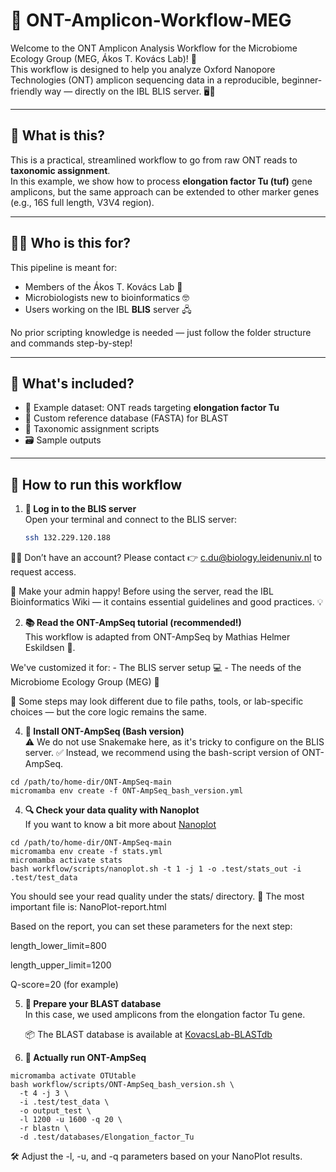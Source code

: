# 🧬 ONT-Amplicon-Workflow-MEG

Welcome to the ONT Amplicon Analysis Workflow for the Microbiome Ecology Group (MEG, Ákos T. Kovács Lab)! 🎉  
This workflow is designed to help you analyze Oxford Nanopore Technologies (ONT) amplicon sequencing data in a reproducible, beginner-friendly way — directly on the IBL BLIS server. 🖥️🐧

---

## 🧪 What is this?

This is a practical, streamlined workflow to go from raw ONT reads to **taxonomic assignment**.  
In this example, we show how to process **elongation factor Tu (tuf)** gene amplicons, but the same approach can be extended to other marker genes (e.g., 16S full length, V3V4 region).

---

## 👩‍🔬 Who is this for?

This pipeline is meant for:
- Members of the Ákos T. Kovács Lab 🧫
- Microbiologists new to bioinformatics 🤓
- Users working on the IBL **BLIS** server 🖧

No prior scripting knowledge is needed — just follow the folder structure and commands step-by-step!

---

## 🧰 What's included?

- 📂 Example dataset: ONT reads targeting **elongation factor Tu**
- 🔧 Custom reference database (FASTA) for BLAST
- 🧾 Taxonomic assignment scripts
- 🗃️ Sample outputs

---

## 🚀 How to run this workflow

1. **🔐 Log in to the BLIS server**  
   Open your terminal and connect to the BLIS server:

   ```bash
   ssh 132.229.120.188
   
🧑‍💻 Don’t have an account?
Please contact 👉 c.du@biology.leidenuniv.nl to request access.

📘 Make your admin happy!
Before using the server, read the IBL Bioinformatics Wiki — it contains essential guidelines and good practices. 💡

2. **📚 Read the ONT-AmpSeq tutorial (recommended!)**  
  This workflow is adapted from ONT-AmpSeq by Mathias Helmer Eskildsen 🧠.

We've customized it for:
        - The BLIS server setup 💻
        - The needs of the Microbiome Ecology Group (MEG) 🧬
        
🔧 Some steps may look different due to file paths, tools, or lab-specific choices — but the core logic remains the same.

4. **🧰 Install ONT-AmpSeq (Bash version)**  
   ⚠️ We do not use Snakemake here, as it's tricky to configure on the BLIS server.
   ✅ Instead, we recommend using the bash-script version of ONT-AmpSeq.

  ```
  cd /path/to/home-dir/ONT-AmpSeq-main
  micromamba env create -f ONT-AmpSeq_bash_version.yml
  ```

4. **🔍 Check your data quality with Nanoplot**  
   If you want to know a bit more about [Nanoplot](https://github.com/wdecoster/NanoPlot)

  ```
  cd /path/to/home-dir/ONT-AmpSeq-main
  micromamba env create -f stats.yml
  micromamba activate stats
  bash workflow/scripts/nanoplot.sh -t 1 -j 1 -o .test/stats_out -i .test/test_data
  ```

You should see your read quality under the stats/ directory.
📄 The most important file is: NanoPlot-report.html

Based on the report, you can set these parameters for the next step:

length_lower_limit=800

length_upper_limit=1200

Q-score=20 (for example)

5. **🧬 Prepare your BLAST database**  
   In this case, we used amplicons from the elongation factor Tu gene.

   📦 The BLAST database is available at [KovacsLab-BLASTdb](https://github.com/Xinming9606/KovacsLab-BLASTdb
)

6. **🚀 Actually run ONT-AmpSeq**  

  ```
  micromamba activate OTUtable
  bash workflow/scripts/ONT-AmpSeq_bash_version.sh \
    -t 4 -j 3 \
    -i .test/test_data \
    -o output_test \
    -l 1200 -u 1600 -q 20 \
    -r blastn \
    -d .test/databases/Elongation_factor_Tu
  ```
🛠 Adjust the -l, -u, and -q parameters based on your NanoPlot results.


